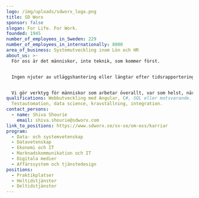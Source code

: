 ```yaml
---
logo: /img/uploads/sdworx_logo.png
title: SD Worx
sponsor: false
slogan: For Life. For Work.
founded: 1945
number_of_employees_in_Sweden: 229
number_of_employees_in_internationally: 8000
area_of_business: Systemutveckling inom Lön och HR
about_us: >-
  För oss är det människor, inte teknik, som kommer först.


  Ingen njuter av utläggshantering eller längtar efter tidsrapportering. Det förstår vi. Men genom att förenkla processerna kan vi frigöra dyrbar tid och energi så att du kan fokusera på själva arbetet, det som är viktigt för dig och ditt företag.


  Vi gör verktyg för människor som arbetar överallt, var som helst, när som helst, på vilken plattform som helst. Eftersom vi själva utvecklar våra lösningar är det kort väg från våra kunders behov till vidareutveckling av lösningarna.
qualifications: Webbutveckling med Angular, C#, SQL eller motsvarande.
  Testautomation, data science, kravställning, integration.
contact_persons:
  - name: Shiva Shourie
    email: shiva.shourie@sdworx.com
link_to_positions: https://www.sdworx.se/sv-se/om-oss/karriar
program:
  - Data- och systemvetenskap
  - Datavetenskap
  - Ekonomi och IT
  - Marknadskommunikation och IT
  - Digitala medier
  - Affärssystem och tjänstedesign
positions:
  - Praktikplatser
  - Heltidstjänster
  - Deltidstjänster
---
```

